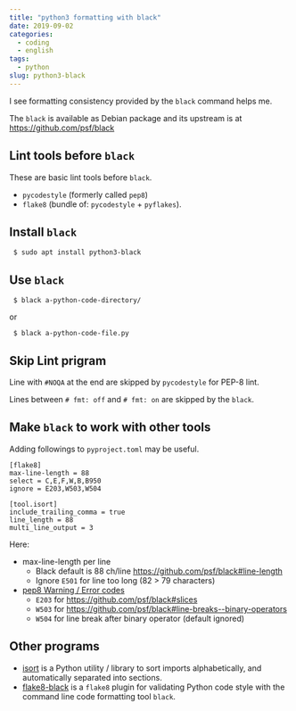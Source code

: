 ```yaml
---
title: "python3 formatting with black"
date: 2019-09-02
categories:
  - coding
  - english
tags:
  - python
slug: python3-black
---
```


I see formatting consistency provided by the `black` command helps me.

The `black` is available as Debian package and its upstream is at
https://github.com/psf/black


## Lint tools before `black`

These are basic lint tools before `black`.

* `pycodestyle` (formerly called `pep8`)
* `flake8` (bundle of: `pycodestyle` + `pyflakes`).

## Install `black`


```
 $ sudo apt install python3-black
```

## Use `black`

```
 $ black a-python-code-directory/
```

or

```
 $ black a-python-code-file.py
```
## Skip Lint prigram

Line with `#NOQA` at the end are skipped by `pycodestyle` for PEP-8 lint.

Lines between `# fmt: off` and `# fmt: on` are skipped by the `black`.


## Make `black` to work with other tools

Adding followings to `pyproject.toml` may be useful.


```
[flake8]
max-line-length = 88
select = C,E,F,W,B,B950
ignore = E203,W503,W504

[tool.isort]
include_trailing_comma = true
line_length = 88
multi_line_output = 3
```

Here:

* max-line-length per line
  * Black default is 88 ch/line https://github.com/psf/black#line-length
  * Ignore `E501` for line too long (82 > 79 characters)
* [pep8 Warning / Error codes](https://pep8.readthedocs.io/en/latest/intro.html#error-codes)
  * `E203` for https://github.com/psf/black#slices
  * `W503` for https://github.com/psf/black#line-breaks--binary-operators
  * `W504` for line break after binary operator (default ignored)

##  Other programs

* [isort](https://github.com/timothycrosley/isort) is a Python utility /
  library to sort imports alphabetically, and automatically separated into
  sections.
* [flake8-black](https://pypi.org/project/flake8-black/) is a `flake8` plugin
  for validating Python code style with the command line code formatting tool
  `black`.


